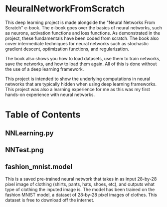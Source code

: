 # NeuralNetworkFromScratch

This deep learning project is made alongside the "Neural Networks From Scratch" e-book. 
The e-book goes over the basics of neural networks, such as neurons, activation functions and loss functions. As demonstrated in the project,
these fundamentals have been coded from scratch. The book also cover intermediate techniques for neural networks such as stochastic gradient descent,
optimization functions, and regularization. 

The book also shows you how to load datasets, use them to train networks, save the networks, and how to load them again. 
All of this is done without the use of a deep learning framework. 

This project is intended to show the underlying computations in neural networks that are typically hidden when using deep learning frameworks. This
project was also a learning experience for me as this was my first hands-on experience with neural networks. 


# Table of Contents 

## NNLearning.py

## NNTest.png

## fashion_mnist.model

This is a saved pre-trained neural network that takes in as input 28-by-28 pixel image of clothing (shirts, pants, hats, shoes, etc), and outputs what type of clothing the inputed image is. 
The model has been trained on the fashion MNIST model, a dataset of 28-by-28 pixel images of clothes. This dataset is free to download off the internet. 
